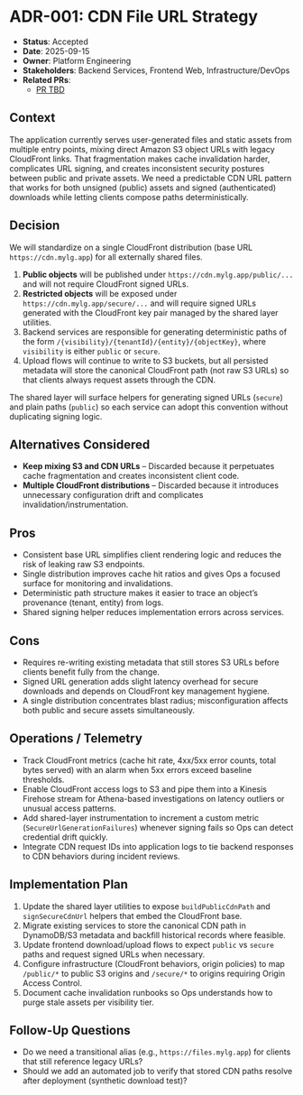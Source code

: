 # ADR-001: CDN File URL Strategy

- **Status**: Accepted
- **Date**: 2025-09-15
- **Owner**: Platform Engineering
- **Stakeholders**: Backend Services, Frontend Web, Infrastructure/DevOps
- **Related PRs**:
  - [PR TBD](https://github.com/jazbelrose/v1.2-mylg/pull/XXXX)

## Context
The application currently serves user-generated files and static assets from multiple entry points, mixing direct Amazon S3 object
URLs with legacy CloudFront links. That fragmentation makes cache invalidation harder, complicates URL signing, and creates
inconsistent security postures between public and private assets. We need a predictable CDN URL pattern that works for both
unsigned (public) assets and signed (authenticated) downloads while letting clients compose paths deterministically.

## Decision
We will standardize on a single CloudFront distribution (base URL `https://cdn.mylg.app`) for all externally shared files.

1. **Public objects** will be published under `https://cdn.mylg.app/public/...` and will not require CloudFront signed URLs.
2. **Restricted objects** will be exposed under `https://cdn.mylg.app/secure/...` and will require signed URLs generated with the
   CloudFront key pair managed by the shared layer utilities.
3. Backend services are responsible for generating deterministic paths of the form
   `/{visibility}/{tenantId}/{entity}/{objectKey}`, where `visibility` is either `public` or `secure`.
4. Upload flows will continue to write to S3 buckets, but all persisted metadata will store the canonical CloudFront path
   (not raw S3 URLs) so that clients always request assets through the CDN.

The shared layer will surface helpers for generating signed URLs (`secure`) and plain paths (`public`) so each service can adopt
this convention without duplicating signing logic.

## Alternatives Considered
- **Keep mixing S3 and CDN URLs** – Discarded because it perpetuates cache fragmentation and creates inconsistent client code.
- **Multiple CloudFront distributions** – Discarded because it introduces unnecessary configuration drift and complicates
  invalidation/instrumentation.

## Pros
- Consistent base URL simplifies client rendering logic and reduces the risk of leaking raw S3 endpoints.
- Single distribution improves cache hit ratios and gives Ops a focused surface for monitoring and invalidations.
- Deterministic path structure makes it easier to trace an object’s provenance (tenant, entity) from logs.
- Shared signing helper reduces implementation errors across services.

## Cons
- Requires re-writing existing metadata that still stores S3 URLs before clients benefit fully from the change.
- Signed URL generation adds slight latency overhead for secure downloads and depends on CloudFront key management hygiene.
- A single distribution concentrates blast radius; misconfiguration affects both public and secure assets simultaneously.

## Operations / Telemetry
- Track CloudFront metrics (cache hit rate, 4xx/5xx error counts, total bytes served) with an alarm when 5xx errors exceed
  baseline thresholds.
- Enable CloudFront access logs to S3 and pipe them into a Kinesis Firehose stream for Athena-based investigations on latency
  outliers or unusual access patterns.
- Add shared-layer instrumentation to increment a custom metric (`SecureUrlGenerationFailures`) whenever signing fails so Ops can
  detect credential drift quickly.
- Integrate CDN request IDs into application logs to tie backend responses to CDN behaviors during incident reviews.

## Implementation Plan
1. Update the shared layer utilities to expose `buildPublicCdnPath` and `signSecureCdnUrl` helpers that embed the CloudFront base.
2. Migrate existing services to store the canonical CDN path in DynamoDB/S3 metadata and backfill historical records where
   feasible.
3. Update frontend download/upload flows to expect `public` vs `secure` paths and request signed URLs when necessary.
4. Configure infrastructure (CloudFront behaviors, origin policies) to map `/public/*` to public S3 origins and `/secure/*`
   to origins requiring Origin Access Control.
5. Document cache invalidation runbooks so Ops understands how to purge stale assets per visibility tier.

## Follow-Up Questions
- Do we need a transitional alias (e.g., `https://files.mylg.app`) for clients that still reference legacy URLs?
- Should we add an automated job to verify that stored CDN paths resolve after deployment (synthetic download test)?
